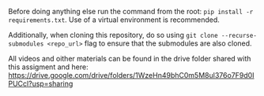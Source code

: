 Before doing anything else run the command from the root: ```pip install -r requirements.txt```. Use of a virtual environment is recommended.

Additionally, when cloning this repository, do so using `git clone --recurse-submodules <repo_url>` flag to ensure that the submodules are also cloned.

All videos and oither materials can be found in the drive folder shared with this assigment and here: https://drive.google.com/drive/folders/1WzeHn49bhC0m5M8ul376o7F9d0IPUCcl?usp=sharing
